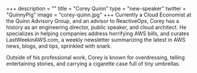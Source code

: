 +++
description = ""
title = "Corey Quinn"
type = "new-speaker"
twitter = "QuinnyPig"
image = "corey-quinn.jpg"
+++
Currently a Cloud Economist at the Quinn Advisory Group, and an advisor to ReactiveOps, Corey has a history as an engineering director, public speaker, and cloud architect. He specializes in helping companies address horrifying AWS bills, and curates LastWeekinAWS.com, a weekly newsletter summarizing the latest in AWS news, blogs, and tips, sprinkled with snark.

Outside of his professional work, Corey is known for overdressing, telling entertaining stories, and carrying a cigarette case full of tiny umbrellas.